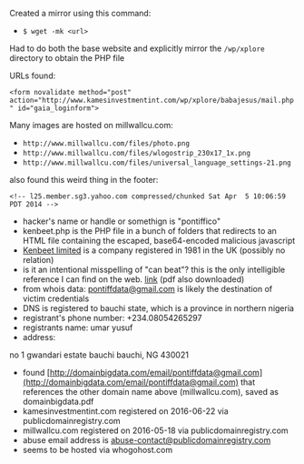 Created a mirror using this command:

- ```$ wget -mk <url>```

Had to do both the base website and explicitly mirror the `/wp/xplore` directory to obtain the PHP file

URLs found:

```<form novalidate method="post" action="http://www.kamesinvestmentint.com/wp/xplore/babajesus/mail.php" id="gaia_loginform">```

Many images are hosted on millwallcu.com:

- ```http://www.millwallcu.com/files/photo.png```
- ```http://www.millwallcu.com/files/wlogostrip_230x17_1x.png```
- ```http://www.millwallcu.com/files/universal_language_settings-21.png```

also found this weird thing in the footer:

```<!-- l25.member.sg3.yahoo.com compressed/chunked Sat Apr  5 10:06:59 PDT 2014 -->```

- hacker's name or handle or somethign is "pontiffico"
- kenbeet.php is the PHP file in a bunch of folders that redirects to an HTML file containing the escaped, base64-encoded malicious javascript
- [Kenbeet limited](http://www.datalog.co.uk/browse/detail.php/CompanyNumber/01590006/CompanyName/KENBEET+LIMITED) is a company registered in 1981 in the UK (possibly no relation)
- is it an intentional misspelling of "can beat"? this is the only intelligible reference I can find on the web. [link](http://kol.coldfront.net/thekolwiki/index.php/Chori_Zo) (pdf also downloaded)
- from whois data: pontiffdata@gmail.com is likely the destination of victim credentials
- DNS is registered to bauchi state, which is a province in northern nigeria
- registrant's phone number: +234.08054265297
- registrants name: umar yusuf
- address:

no 1 gwandari estate bauchi
bauchi, NG 430021

- found [http://domainbigdata.com/email/pontiffdata@gmail.com](http://domainbigdata.com/email/pontiffdata@gmail.com) that references the other domain name above (millwallcu.com), saved as domainbigdata.pdf
- kamesinvestmentint.com registered on 2016-06-22 via publicdomainregistry.com
- millwallcu.com registered on 2016-05-18 via publicdomainregistry.com
- abuse email address is abuse-contact@publicdomainregistry.com
- seems to be hosted via whogohost.com

